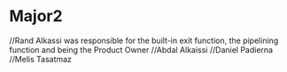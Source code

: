 # Major2
//Rand Alkassi was responsible for the built-in exit function, the pipelining function and being the Product Owner
//Abdal Alkaissi
//Daniel Padierna 
//Melis Tasatmaz
